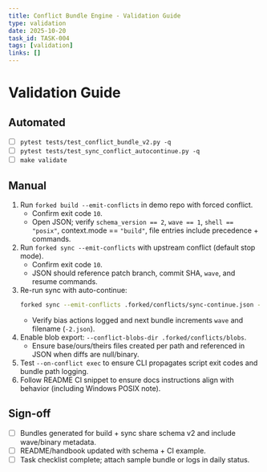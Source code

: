 ```yaml
---
title: Conflict Bundle Engine - Validation Guide
type: validation
date: 2025-10-20
task_id: TASK-004
tags: [validation]
links: []
---
```


# Validation Guide

## Automated
- [ ] `pytest tests/test_conflict_bundle_v2.py -q`
- [ ] `pytest tests/test_sync_conflict_autocontinue.py -q`
- [ ] `make validate`

## Manual
1. Run `forked build --emit-conflicts` in demo repo with forced conflict.
   - Confirm exit code `10`.
   - Open JSON; verify `schema_version == 2`, `wave == 1`, `shell == "posix"`, context.mode == `"build"`, file entries include precedence + commands.
2. Run `forked sync --emit-conflicts` with upstream conflict (default stop mode).
   - Confirm exit code `10`.
   - JSON should reference patch branch, commit SHA, `wave`, and resume commands.
3. Re-run sync with auto-continue:
   ```bash
   forked sync --emit-conflicts .forked/conflicts/sync-continue.json --auto-continue --on-conflict bias
   ```
   - Verify bias actions logged and next bundle increments `wave` and filename (`-2.json`).
4. Enable blob export: `--conflict-blobs-dir .forked/conflicts/blobs`.
   - Ensure base/ours/theirs files created per path and referenced in JSON when diffs are null/binary.
5. Test `--on-conflict exec` to ensure CLI propagates script exit codes and bundle path logging.
6. Follow README CI snippet to ensure docs instructions align with behavior (including Windows POSIX note).

## Sign-off
- [ ] Bundles generated for build + sync share schema v2 and include wave/binary metadata.
- [ ] README/handbook updated with schema + CI example.
- [ ] Task checklist complete; attach sample bundle or logs in daily status.

